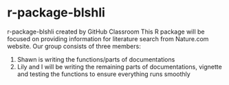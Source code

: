 # r-package-blshli
r-package-blshli created by GitHub Classroom
This R package will be focused on providing information for literature search from Nature.com website.
Our group consists of three members:
1. Shawn is writing the functions/parts of documentations
2. Lily and I will be writing the remaining parts of documentations, vignette and testing the functions to ensure everything runs smoothly
